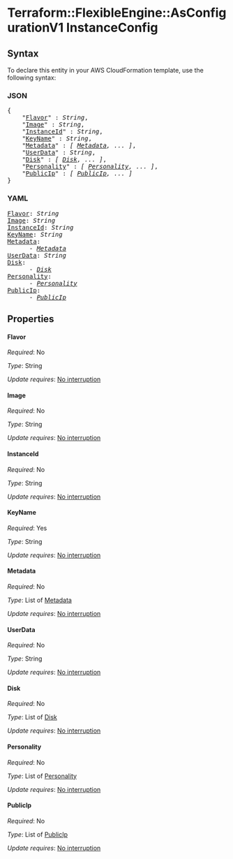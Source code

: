 # Terraform::FlexibleEngine::AsConfigurationV1 InstanceConfig

## Syntax

To declare this entity in your AWS CloudFormation template, use the following syntax:

### JSON

<pre>
{
    "<a href="#flavor" title="Flavor">Flavor</a>" : <i>String</i>,
    "<a href="#image" title="Image">Image</a>" : <i>String</i>,
    "<a href="#instanceid" title="InstanceId">InstanceId</a>" : <i>String</i>,
    "<a href="#keyname" title="KeyName">KeyName</a>" : <i>String</i>,
    "<a href="#metadata" title="Metadata">Metadata</a>" : <i>[ <a href="instanceconfig-metadata.md">Metadata</a>, ... ]</i>,
    "<a href="#userdata" title="UserData">UserData</a>" : <i>String</i>,
    "<a href="#disk" title="Disk">Disk</a>" : <i>[ <a href="instanceconfig-disk.md">Disk</a>, ... ]</i>,
    "<a href="#personality" title="Personality">Personality</a>" : <i>[ <a href="instanceconfig-personality.md">Personality</a>, ... ]</i>,
    "<a href="#publicip" title="PublicIp">PublicIp</a>" : <i>[ <a href="instanceconfig-publicip.md">PublicIp</a>, ... ]</i>
}
</pre>

### YAML

<pre>
<a href="#flavor" title="Flavor">Flavor</a>: <i>String</i>
<a href="#image" title="Image">Image</a>: <i>String</i>
<a href="#instanceid" title="InstanceId">InstanceId</a>: <i>String</i>
<a href="#keyname" title="KeyName">KeyName</a>: <i>String</i>
<a href="#metadata" title="Metadata">Metadata</a>: <i>
      - <a href="instanceconfig-metadata.md">Metadata</a></i>
<a href="#userdata" title="UserData">UserData</a>: <i>String</i>
<a href="#disk" title="Disk">Disk</a>: <i>
      - <a href="instanceconfig-disk.md">Disk</a></i>
<a href="#personality" title="Personality">Personality</a>: <i>
      - <a href="instanceconfig-personality.md">Personality</a></i>
<a href="#publicip" title="PublicIp">PublicIp</a>: <i>
      - <a href="instanceconfig-publicip.md">PublicIp</a></i>
</pre>

## Properties

#### Flavor

_Required_: No

_Type_: String

_Update requires_: [No interruption](https://docs.aws.amazon.com/AWSCloudFormation/latest/UserGuide/using-cfn-updating-stacks-update-behaviors.html#update-no-interrupt)

#### Image

_Required_: No

_Type_: String

_Update requires_: [No interruption](https://docs.aws.amazon.com/AWSCloudFormation/latest/UserGuide/using-cfn-updating-stacks-update-behaviors.html#update-no-interrupt)

#### InstanceId

_Required_: No

_Type_: String

_Update requires_: [No interruption](https://docs.aws.amazon.com/AWSCloudFormation/latest/UserGuide/using-cfn-updating-stacks-update-behaviors.html#update-no-interrupt)

#### KeyName

_Required_: Yes

_Type_: String

_Update requires_: [No interruption](https://docs.aws.amazon.com/AWSCloudFormation/latest/UserGuide/using-cfn-updating-stacks-update-behaviors.html#update-no-interrupt)

#### Metadata

_Required_: No

_Type_: List of <a href="instanceconfig-metadata.md">Metadata</a>

_Update requires_: [No interruption](https://docs.aws.amazon.com/AWSCloudFormation/latest/UserGuide/using-cfn-updating-stacks-update-behaviors.html#update-no-interrupt)

#### UserData

_Required_: No

_Type_: String

_Update requires_: [No interruption](https://docs.aws.amazon.com/AWSCloudFormation/latest/UserGuide/using-cfn-updating-stacks-update-behaviors.html#update-no-interrupt)

#### Disk

_Required_: No

_Type_: List of <a href="instanceconfig-disk.md">Disk</a>

_Update requires_: [No interruption](https://docs.aws.amazon.com/AWSCloudFormation/latest/UserGuide/using-cfn-updating-stacks-update-behaviors.html#update-no-interrupt)

#### Personality

_Required_: No

_Type_: List of <a href="instanceconfig-personality.md">Personality</a>

_Update requires_: [No interruption](https://docs.aws.amazon.com/AWSCloudFormation/latest/UserGuide/using-cfn-updating-stacks-update-behaviors.html#update-no-interrupt)

#### PublicIp

_Required_: No

_Type_: List of <a href="instanceconfig-publicip.md">PublicIp</a>

_Update requires_: [No interruption](https://docs.aws.amazon.com/AWSCloudFormation/latest/UserGuide/using-cfn-updating-stacks-update-behaviors.html#update-no-interrupt)

